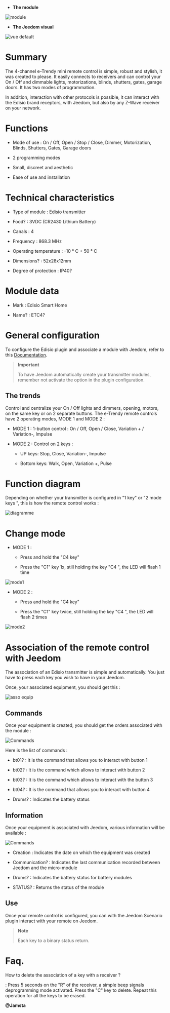 -   **The module**

![module](images/etc4/module.jpg)

-   **The Jeedom visual**

![vue default](images/etc4/vue_default.jpg)

Summary 
======

The 4-channel e-Trendy mini remote control is simple, robust and stylish,
it was created to please. It easily connects to receivers and
can control your On / Off and dimmable lights, motorizations,
blinds, shutters, gates, garage doors. It has two modes of
programmation.

In addition, interaction with other protocols is possible, it can
interact with the Edisio brand receptors, with Jeedom, but
also by any Z-Wave receiver on your network.

Functions 
=========

-   Mode of use : On / Off, Open / Stop / Close, Dimmer,
    Motorization, Blinds, Shutters, Gates, Garage doors

-   2 programming modes

-   Small, discreet and aesthetic

-   Ease of use and installation

Technical characteristics 
===========================

-   Type of module : Edisio transmitter

-   Food? : 3VDC (CR2430 Lithium Battery)

-   Canals : 4

-   Frequency : 868.3 MHz

-   Operating temperature : -10 ° C + 50 ° C

-   Dimensions? : 52x28x12mm

-   Degree of protection : IP40?

Module data 
=================

-   Mark : Edisio Smart Home

-   Name? : ETC4?

General configuration 
======================

To configure the Edisio plugin and associate a module with Jeedom,
refer to this
[Documentation](https://www.jeedom.fr/doc/documentation/plugins/edisio/en_US/edisio.html).

> **Important**
>
> To have Jeedom automatically create your transmitter modules, remember
> not activate the option in the plugin configuration.

The trends 
---------

Control and centralize your On / Off lights and dimmers,
opening, motors, on the same key or on 2 separate buttons. The
e-Trendy remote controls have 2 operating modes, MODE 1 and MODE 2
:

-   MODE 1 : 1-button control : On / Off, Open / Close,
    Variation + / Variation-, Impulse

-   MODE 2 : Control on 2 keys :

    -   UP keys: Stop, Close, Variation-, Impulse

    -   Bottom keys: Walk, Open, Variation +, Pulse

Function diagram 
===========================

Depending on whether your transmitter is configured in "1 key" or "2 mode
keys ", this is how the remote control works :

![diagramme](images/etc4/diagramme.jpg)

Change mode 
===============

-   MODE 1 :

    -   Press and hold the "C4 key"

    -   Press the "C1" key 1x, still holding the key
        "C4 ", the LED will flash 1 time

![mode1](images/etc4/mode1.jpg)

-   MODE 2 :

    -   Press and hold the "C4 key"

    -   Press the "C1" key twice, still holding the key
        "C4 ", the LED will flash 2 times

![mode2](images/etc4/mode2.jpg)

Association of the remote control with Jeedom 
=======================================

The association of an Edisio transmitter is simple and
automatically. You just have to press each key you
wish to have in your Jeedom.

Once, your associated equipment, you should get this :

![asso equip](images/etc4/asso_equip.jpg)

Commands 
---------

Once your equipment is created, you should get the orders
associated with the module :

![Commands](images/etc4/commandes.jpg)

Here is the list of commands :

-   bt01? : It is the command that allows you to interact with button 1

-   bt02? : It is the command which allows to interact with button 2

-   bt03? : It is the command which allows to interact with the button 3

-   bt04? : It is the command that allows you to interact with button 4

-   Drums? : Indicates the battery status

Information 
------------

Once your equipment is associated with Jeedom, various information will be
available :

![Commands](images/etc4/infos.jpg)

-   Creation : Indicates the date on which the equipment was created

-   Communication? : Indicates the last communication recorded between
    Jeedom and the micro-module

-   Drums? : Indicates the battery status for battery modules

-   STATUS? : Returns the status of the module

Use 
-----------

Once your remote control is configured, you can with the
Jeedom Scenario plugin interact with your remote on Jeedom.

> **Note**
>
> Each key to a binary status return.

Faq. 
======

How to delete the association of a key with a receiver ?

:   Press 5 seconds on the "R" of the receiver, a simple beep signals
    deprogramming mode activated. Press the "C" key to delete.
    Repeat this operation for all the keys to be erased.

**@Jamsta**
